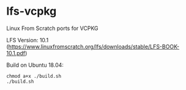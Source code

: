# lfs-vcpkg
Linux From Scratch ports for VCPKG

LFS Version: 10.1 (https://www.linuxfromscratch.org/lfs/downloads/stable/LFS-BOOK-10.1.pdf)

Build on Ubuntu 18.04:
```
chmod a+x ./build.sh
./build.sh

```